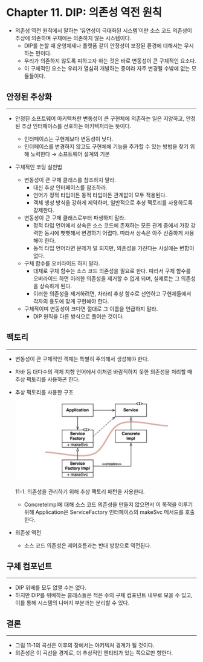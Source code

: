 # Chapter 11. DIP: 의존성 역전 원칙

- 의존성 역전 원칙에서 말하는 ‘유연성이 극대화된 시스템’이란 소스 코드 의존성이 추상에 의존하며 구체에는 의존하지 않는 시스템이다.
    - DIP를 논할 때 운영체제나 플랫폼 같이 안정성이 보장된 환경에 대해서는 무시하는 편이다.
    - 우리가 의존하지 않도록 피하고자 하는 것은 바로 변동성이 큰 구체적인 요소다.
    - 이 구체적인 요소는 우리가 열심히 개발하는 중이라 자주 변경될 수밖에 없는 모듈들이다.

## 안정된 추상화

---

- 안정된 소프트웨어 아키텍처란 변동성이 큰 구현체에 의존하는 일은 지양하고, 안정된 추상 인터페이스를 선호하는 아키텍처라는 뜻이다.
    - 인터페이스는 구현체보다 변동성이 낮다.
    - 인터페이스를 변경하지 않고도 구현체에 기능을 추가할 수 있는 방법을 찾기 위해 노력한다 → 소프트웨어 설계의 기본

- 구체적인 코딩 실천법
    - 변동성이 큰 구체 클래스를 참조하지 말라.
        - 대신 추상 인터페이스를 참조하라.
        - 언어가 정적 타입이든 동적 타입이든 관계없이 모두 적용된다.
        - 객체 생성 방식을 강하게 제약하며, 일반적으로 추상 팩토리를 사용하도록 강제한다.
    - 변동성이 큰 구체 클래스로부터 파생하지 말라.
        - 정적 타입 언어에서 상속은 소스 코드에 존재하는 모든 관계 중에서 가장 강력한 동시에 뻣뻣해서 변경하기 어렵다. 따라서 상속은 아주 신중하게 사용해야 한다.
        - 동적 타입 언어라면 문제가 덜 되지만, 의존성을 가진다는 사실에는 변함이 없다.
    - 구체 함수를 오버라이드 하지 말라.
        - 대체로 구체 함수는 소스 코드 의존성을 필요로 한다. 따라서 구체 함수를 오버라이드 하면 이러한 의존성을 제거할 수 없게 되며, 실제로는 그 의존성을 상속하게 된다.
        - 이러한 의존성을 제거하려면, 차라리 추상 함수로 선언하고 구현체들에서 각자의 용도에 맞게 구현해야 한다.
    - 구체적이며 변동성이 크다면 절대로 그 이름을 언급하지 말라.
        - DIP 원칙을 다른 방식으로 풀어쓴 것이다.

## 팩토리

---

- 변동성이 큰 구체적인 객체는 특별히 주의해서 생성해야 한다.
- 자바 등 대다수의 객체 지향 언어에서 이처럼 바람직하지 못한 의존성을 처리할 때 추상 팩토리를 사용하곤 한다.

- 추상 팩토리를 사용한 구조
    
    ![11-1. 의존성을 관리하기 위해 추상 팩토리 패턴을 사용한다.](./image/11/Untitled.png)
    
    11-1. 의존성을 관리하기 위해 추상 팩토리 패턴을 사용한다.
    
    - ConcreteImpl에 대해 소스 코드 의존성을 만들지 않으면서 이 목적을 이루기 위해 Application은 ServiceFactory 인터페이스의 makeSvc 메서드를 호출한다.

- 의존성 역전
    - 소스 코드 의존성은 제어흐름과는 반대 방향으로 역전된다.

## 구체 컴포넌트

---

- DIP 위배를 모두 없앨 수는 없다.
- 하지만 DIP를 위배하는 클래스들은 적은 수의 구체 컴포넌트 내부로 모을 수 있고, 이를 통해 시스템의 나머지 부분과는 분리할 수 있다.

## 결론

---

- 그림 11-1의 곡선은 이후의 장에서는 아키텍처 경계가 될 것이다.
- 의존성은 이 곡선을 경계로, 더 추상적인 엔티티가 있는 쪽으로만 향한다.
